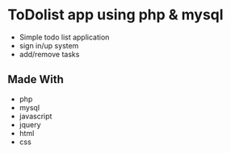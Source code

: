 # ToDolist app using php & mysql
* Simple todo list application
* sign in/up system
* add/remove tasks
  
## Made With
* php
* mysql
* javascript
* jquery
* html
* css

